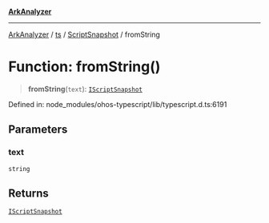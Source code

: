 [**ArkAnalyzer**](../../../../../../README.md)

***

[ArkAnalyzer](../../../../../../globals.md) / [ts](../../../README.md) / [ScriptSnapshot](../README.md) / fromString

# Function: fromString()

> **fromString**(`text`): [`IScriptSnapshot`](../../../interfaces/IScriptSnapshot.md)

Defined in: node\_modules/ohos-typescript/lib/typescript.d.ts:6191

## Parameters

### text

`string`

## Returns

[`IScriptSnapshot`](../../../interfaces/IScriptSnapshot.md)
